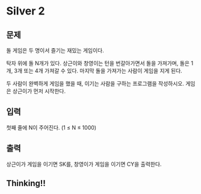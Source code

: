 # Silver 2

## 문제
돌 게임은 두 명이서 즐기는 재밌는 게임이다.

탁자 위에 돌 N개가 있다. 상근이와 창영이는 턴을 번갈아가면서 돌을 가져가며, 돌은 1개, 3개 또는 4개 가져갈 수 있다. 마지막 돌을 가져가는 사람이 게임을 지게 된다.

두 사람이 완벽하게 게임을 했을 때, 이기는 사람을 구하는 프로그램을 작성하시오. 게임은 상근이가 먼저 시작한다.

## 입력
첫째 줄에 N이 주어진다. (1 ≤ N ≤ 1000)

## 출력
상근이가 게임을 이기면 SK를, 창영이가 게임을 이기면 CY을 출력한다.

## Thinking!!
